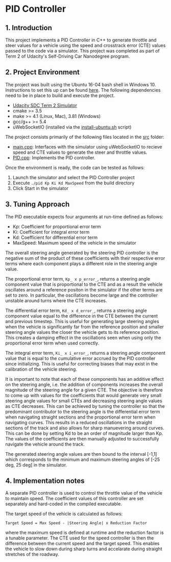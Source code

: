 # PID Controller

## 1. Introduction
This project implements a PID Controller in C++ to generate throttle and steer values for a vehicle using the speed and crosstrack error (CTE) values passed to the code via a simulator. This project was completed as part of Term 2 of Udacity's Self-Driving Car Nanodegree program.

## 2. Project Environment
The project was built using the Ubuntu 16-04 bash shell in Windows 10. Instructions to set this up can be found [here](https://www.howtogeek.com/249966/how-to-install-and-use-the-linux-bash-shell-on-windows-10/). The following dependencies need to be in place to build and execute the project.

* [Udacity SDC Term 2 Simulator](https://github.com/udacity/self-driving-car-sim/releases)
* cmake >= 3.5
* make >= 4.1 (Linux, Mac), 3.81 (Windows)
* gcc/g++ >= 5.4
* uWebSocketIO (installed via the [install-ubuntu.sh](https://github.com/shazraz/Extended-Kalman-Filter/blob/master/install-ubuntu.sh) script) 

The project consists primarily of the following files located in the [src](https://github.com/shazraz/PID-Controller/tree/master/src) folder:

* [main.cpp](https://github.com/shazraz/PID-Controller/blob/master/src/main.cpp): Interfaces with the simulator using uWebSocketIO to recieve speed and CTE values to generate the steer and throttle values.
* [PID.cpp](https://github.com/shazraz/PID-Controller/blob/master/src/PID.cpp): Implements the PID controller.

Once the environment is ready, the code can be tested as follows:

1. Launch the simulator and select the PID Controller project
2. Execute ```./pid Kp Ki Kd MaxSpeed``` from the build directory
3. Click Start in the simulator

## 3. Tuning Approach
The PID executable expects four arguments at run-time defined as follows:

* Kp: Coefficient for proportional error term
* Ki: Coefficient for integral error term
* Kd: Coefficient for differential error term
* MaxSpeed: Maximum speed of the vehicle in the simulator

The overall steering angle generated by the steering PID controller is the negative sum of the product of these coefficients with their respective error terms where each component plays a different role in the steering angle value. 

The proportional error term, ```Kp_ x p_error_```, returns a steering angle component value that is proportional to the CTE and as a result the vehicle oscillates around a reference positon in the simulator if the other terms are set to zero. In particular, the oscillations become large and the controller unstable around turns where the CTE increases. 

The differential error term, ```Kd_ x d_error_```, returns a steering angle component value equal to the difference in the CTE between the current and previous timestep. This is useful for generating large steering angles when the vehicle is significantly far from the reference position and smaller steering angle values the closer the vehicle gets to its reference position. This creates a damping effect in the oscillations seen when using only the proportional error term when used correctly.

The integral error term, ```Ki_ x i_error_```, returns a steering angle component value that is equal to the cumulative error accrued by the PID controller since initializing. This is useful for correcting biases that may exist in the calibration of the vehicle steering.

It is important to note that each of these components has an additive effect on the steering angle, i.e. the addition of components increases the overall magnitude of the steering angle for a given CTE. The objective is therefore to come up with values for the coefficients that would generate very small steering angle values for small CTEs and decreasing steering angle values as CTE decreases. This can be achieved by tuning the controller so that the predominant contributor to the steering angle is the differential error term when navigating straight sections and the proportional error term when navigating curves. This results in a reduced oscillations in the straight sections of the track and also allows for sharp manuevering around curves. This can be done by setting Kd to be an order of magnitude larger than Kp. The values of the coefficients are then manually adjusted to successfully navigate the vehicle around the track.

The generated steering angle values are then bound to the interval [-1,1] which corresponds to the minimum and maximum steering angles of [-25 deg, 25 deg] in the simulator.

## 4. Implementation notes

A separate PID controller is used to control the throttle value of the vehicle to maintain speed. The coefficient values of this controller are set separately and hard-coded in the compiled executable.

The target speed of the vehicle is calculated as follows:

```Target Speed = Max Speed - |Steering Angle| x Reduction Factor```

where the maximum speed is defined at runtime and the reduction factor is a tunable parameter. The CTE used for the speed controller is then the difference between the current speed and the target speed. This enables the vehicle to slow down during sharp turns and accelarate during straight stretches of the roadway. 

